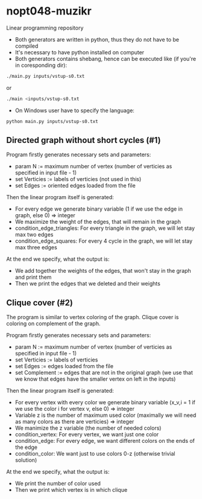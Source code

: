 # nopt048-muzikr
Linear programming repository

- Both generators are written in python, thus they do not have to be compiled
- It's necessary to have python installed on computer
- Both generators contains shebang, hence can be executed like (if you're in coresponding dir):
```bash
./main.py inputs/vstup-s0.txt
``` 
or
```bash
./main <inputs/vstup-s0.txt
```
- On Windows user have to specify the language:
```bash
python main.py inputs/vstup-s0.txt
```

## Directed graph without short cycles (#1)

Program firstly generates necessary sets and parameters:

- param N := maximum number of vertex (number of verticies as specified in input file - 1)
- set Verticies := labels of verticies (not used in this) 
- set Edges := oriented edges loaded from the file

Then the linear program itself is generated:

- For every edge we generate binary variable (1 if we use the edge in graph, else 0) => integer
- We maximize the weight of the edges, that will remain in the graph
- condition_edge_triangles: For every triangle in the graph, we will let stay max two edges
- condition_edge_squares: For every 4 cycle in the graph, we will let stay max three edges

At the end we specify, what the output is:

- We add together the weights of the edges, that won't stay in the graph and print them
- Then we print the edges that we deleted and their weights

## Clique cover (#2)

The program is similar to vertex coloring of the graph. Clique cover is coloring on complement of the graph.

Program firstly generates necessary sets and parameters:

- param N := maximum number of vertex (number of verticies as specified in input file - 1)
- set Verticies := labels of verticies
- set Edges := edges loaded from the file
- set Complement := edges that are not in the original graph (we use that we know that edges have the smaller vertex on left in the inputs)

Then the linear program itself is generated:

- For every vertex with every color we generate binary variable (x_v,i = 1 if we use the color i for vertex v, else 0) => integer
- Variable z is the number of maximum used color (maximally we will need as many colors as there are verticies) => integer
- We manimize the z variable (the number of needed colors)
- condition_vertex: For every vertex, we want just one color
- condition_edge: For every edge, we want different colors on the ends of the edge
- condition_color: We want just to use colors 0-z (otherwise trivial solution)

At the end we specify, what the output is:

- We print the number of color used
- Then we print which vertex is in which clique